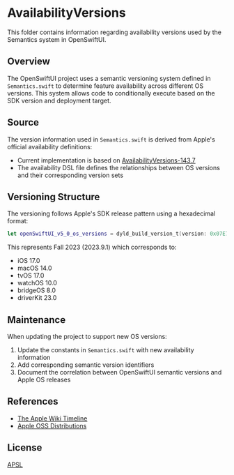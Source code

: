 # AvailabilityVersions

This folder contains information regarding availability versions used by the Semantics system in OpenSwiftUI.

## Overview

The OpenSwiftUI project uses a semantic versioning system defined in `Semantics.swift` to determine feature availability across different OS versions. This system allows code to conditionally execute based on the SDK version and deployment target.

## Source

The version information used in `Semantics.swift` is derived from Apple's official availability definitions:

- Current implementation is based on [AvailabilityVersions-143.7](https://github.com/apple-oss-distributions/AvailabilityVersions/blob/AvailabilityVersions-143.7/availability.dsl)
- The availability DSL file defines the relationships between OS versions and their corresponding version sets

## Versioning Structure

The versioning follows Apple's SDK release pattern using a hexadecimal format:

```swift
let openSwiftUI_v5_0_os_versions = dyld_build_version_t(version: 0x07E7_0901)
```

This represents Fall 2023 (2023.9.1) which corresponds to:
- iOS 17.0
- macOS 14.0
- tvOS 17.0
- watchOS 10.0
- bridgeOS 8.0
- driverKit 23.0

## Maintenance

When updating the project to support new OS versions:

1. Update the constants in `Semantics.swift` with new availability information
2. Add corresponding semantic version identifiers
3. Document the correlation between OpenSwiftUI semantic versions and Apple OS releases

## References

- [The Apple Wiki Timeline](https://theapplewiki.com/wiki/Timeline)
- [Apple OSS Distributions](https://github.com/apple-oss-distributions/AvailabilityVersions)

## License

[APSL](http://www.opensource.apple.com/apsl/)
